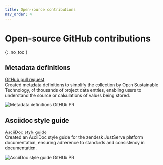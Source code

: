 ```yaml
---
title: Open-source contributions
nav_order: 4
---
```


# Open-source GitHub contributions
{: .no_toc }

## Metadata definitions
[GitHub pull request](https://github.com/protontypes/open-sustainable-technology/pull/1025) \
Created metadata definitions to simplify the collection by Open Sustainable Technology, of thousands of project data entries, enabling users to understand the source or calculations of values being stored.

![Metadata definitions GitHUb PR](../images/metadata-definitions-pr.png)

## Asciidoc style guide
[AsciiDoc style guide](https://github.com/JustServe-Resources/Documentation/blob/main/src/docs/asciidoc/README.md) \
Created an AsciiDoc style guide for the zendesk JustServe platform documentation, ensuring adherence to standards and consistency in documentation.

![AsciiDoc style guide GitHUb PR](../images/asciidoc-style-guide-pr.png)
